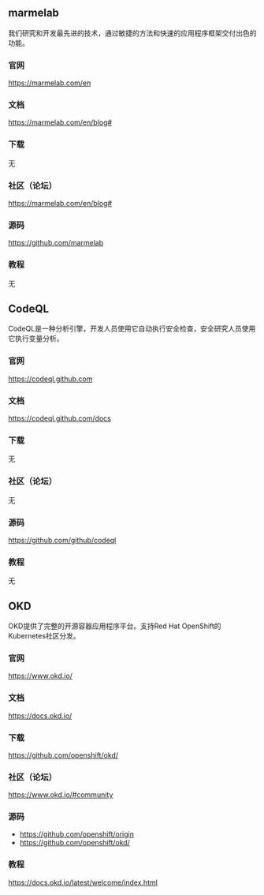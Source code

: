 ## marmelab
我们研究和开发最先进的技术，通过敏捷的方法和快速的应用程序框架交付出色的功能。

### 官网
https://marmelab.com/en

### 文档
https://marmelab.com/en/blog#

### 下载
无

### 社区（论坛）
https://marmelab.com/en/blog#

### 源码
https://github.com/marmelab

### 教程
无


## CodeQL

CodeQL是一种分析引擎，开发人员使用它自动执行安全检查，安全研究人员使用它执行变量分析。

### 官网
https://codeql.github.com

### 文档
https://codeql.github.com/docs

### 下载
无

### 社区（论坛）
无

### 源码
https://github.com/github/codeql

### 教程
无

## OKD
OKD提供了完整的开源容器应用程序平台。支持Red Hat OpenShift的Kubernetes社区分发。

### 官网
https://www.okd.io/

### 文档
https://docs.okd.io/

### 下载
https://github.com/openshift/okd/

### 社区（论坛）
https://www.okd.io/#community

### 源码
- https://github.com/openshift/origin
- https://github.com/openshift/okd/

### 教程
https://docs.okd.io/latest/welcome/index.html